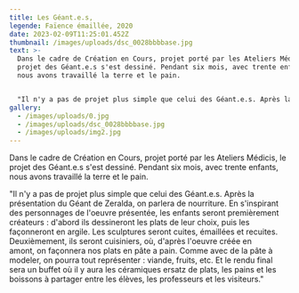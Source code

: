 ```yaml
---
title: Les Géant.e.s,
legende: Faïence émaillée, 2020
date: 2023-02-09T11:25:01.452Z
thumbnail: /images/uploads/dsc_0028bbbbase.jpg
text: >-
  Dans le cadre de Création en Cours, projet porté par les Ateliers Médicis, le
  projet des Géant.e.s s'est dessiné. Pendant six mois, avec trente enfants,
  nous avons travaillé la terre et le pain.


  "Il n'y a pas de projet plus simple que celui des Géant.e.s. Après la présentation du Géant de Zeralda, on parlera de nourriture. En s'inspirant des personnages de l'oeuvre présentée, les enfants seront premièrement créateurs : d'abord ils dessineront les plats de leur choix, puis les façonneront en argile. Les sculptures seront cuites, émaillées et recuites. Deuxièmement, ils seront cuisiniers, où, d'après l'oeuvre créée en amont, on façonnera nos plats en pâte a pain. Comme avec de la pâte à modeler, on pourra tout représenter : viande, fruits, etc. Et le rendu final sera un buffet où il y aura les céramiques ersatz de plats, les pains et les boissons à partager entre les élèves, les professeurs et les visiteurs."
gallery:
  - /images/uploads/0.jpg
  - /images/uploads/dsc_0028bbbbase.jpg
  - /images/uploads/img2.jpg
---
```

Dans le cadre de Création en Cours, projet porté par les Ateliers Médicis, le projet des Géant.e.s s'est dessiné. Pendant six mois, avec trente enfants, nous avons travaillé la terre et le pain.

"Il n'y a pas de projet plus simple que celui des Géant.e.s. Après la présentation du Géant de Zeralda, on parlera de nourriture. En s'inspirant des personnages de l'oeuvre présentée, les enfants seront premièrement créateurs : d'abord ils dessineront les plats de leur choix, puis les façonneront en argile. Les sculptures seront cuites, émaillées et recuites. Deuxièmement, ils seront cuisiniers, où, d'après l'oeuvre créée en amont, on façonnera nos plats en pâte a pain. Comme avec de la pâte à modeler, on pourra tout représenter : viande, fruits, etc. Et le rendu final sera un buffet où il y aura les céramiques ersatz de plats, les pains et les boissons à partager entre les élèves, les professeurs et les visiteurs."